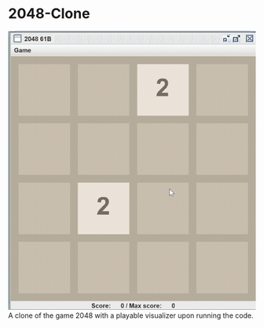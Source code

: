 # 2048-Clone
![2048gif](https://github.com/angela-rodriguezz/2048-Clone/blob/main/2048%20gif.gif)
A clone of the game 2048 with a playable visualizer upon running the code.
